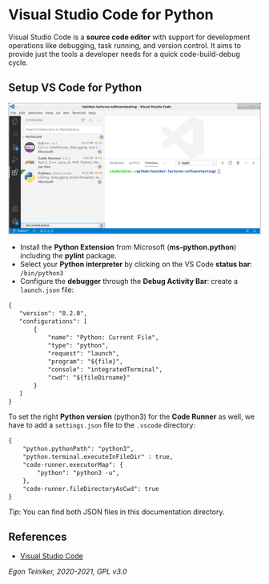 # Visual Studio Code for Python

Visual Studio Code is a **source code editor** with support for development operations like debugging, 
task running, and version control. 
It aims to provide just the tools a developer needs for a quick code-build-debug cycle.

 
## Setup VS Code for Python

![Visual Studio Code](figures/VS-Code.png)

* Install the **Python Extension** from Microsoft (**ms-python.python**) including 
  the **pylint** package.
* Select your **Python interpreter** by clicking on the VS Code **status bar**: `/bin/python3`
* Configure the **debugger** through the **Debug Activity Bar**: create a `launch.json` file: 
 ```      
{
    "version": "0.2.0",
    "configurations": [
        {
            "name": "Python: Current File",
            "type": "python",
            "request": "launch",
            "program": "${file}",
            "console": "integratedTerminal",
            "cwd": "${fileDirname}"
        }
    ]
}	
```       

To set the right **Python version** (python3) for the **Code Runner** as well, we have to add a
`settings.json` file to the `.vscode` directory:
```   
{
    "python.pythonPath": "python3",
    "python.terminal.executeInFileDir" : true,
    "code-runner.executorMap": {
        "python": "python3 -u",
    },
    "code-runner.fileDirectoryAsCwd": true
}
```   

_Tip_: You can find both JSON files in this documentation directory.

## References
* [Visual Studio Code](https://code.visualstudio.com/)

*Egon Teiniker, 2020-2021, GPL v3.0*
